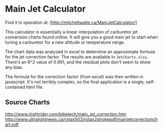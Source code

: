 # Main Jet Calculator

Find it in operation at: [http://mitchellwaite.ca/MainJetCalculator/]

This calculator is essentially a linear interpolation of carburetor jet conversion charts found online. It will give you a good main jet to start when tuning a carburetor for a new altitude or temperature range.

The chart data was analyzed in excel to determine an approximate formula for the jet correction factor. The results are available in `JetCharts.xlsx`.  There's an R^2 value of 0.991, and the residual plots don't seem to show any bias.

The formula for the correction factor (from excel) was then written in javascript. It's not terribly complex, so the final application is a single, self-contained html file.

## Source Charts

http://www.nightrider.com/biketech/main_jet_correction.htm
http://www.ultralightnews.ca/rotax503/rotax2strokepdf/mainjetcorrectionchart.pdf
